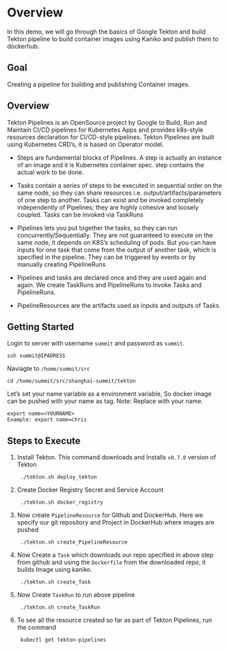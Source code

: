 # Overview

In this demo, we will go through the basics of Google Tekton and build Tekton pipeline to build container images using Kaniko and publish them to dockerhub.

## Goal

Creating a pipeline for building and publishing Container images.

## Overview
Tekton Pipelines is an OpenSource project by Google to Build, Run and Maintain CI/CD pipelines for Kubernetes Apps and provides k8s-style resources declaration for CI/CD-style pipelines. Tekton Pipelines are built using Kubernetes CRD’s, it is based on Operator model.

- Steps are fundamental blocks of Pipelines. A step is actually an instance of an image and it is Kubernetes container spec. step contains the actual work to be done.

- Tasks contain a series of steps to be executed in sequential order on the same node, so they can share resources i.e. output/artifacts/parameters of one step to another. Tasks can exist and be invoked completely independently of Pipelines; they are highly cohesive and loosely coupled. Tasks can be invoked via TaskRuns

- Pipelines lets you put together the tasks, so they can run concurrently/Sequentially. They are not guaranteed to execute on the same node, it depends on K8S’s scheduling of pods. But you can have inputs for one task that come from the output of another task, which is specified in the pipeline. They can be triggered by events or by manually creating PipelineRuns

- Pipelines and tasks are declared once and they are used again and again. We create TaskRuns and PipelineRuns to invoke Tasks and PipelineRuns.

- PipelineResources are the artifacts used as inputs and outputs of Tasks.


## Getting Started

Login to server with username `summit` and password as `summit`.

	ssh summit@IPADRESS

Naviagte to `/home/summit/src`

	cd /home/summit/src/shanghai-summit/tekton

Let’s set your name variable as a environment variable, So docker image can be pushed with your name as tag. Note: Replace <username> with your name.

	export name=<YOURNAME>
	Example: export name=chris

## Steps to Execute

1. Install Tekton. This command downloads and Installs `v0.7.0` version of Tekton

		./tekton.sh deploy_tekton

2. Create Docker Registry Secret and Service Account

		./tekton.sh docker_registry

3. Now create `PipelineResource` for Github and DockerHub. Here we specify our git repository and Project in DockerHub where images are pushed

		./tekton.sh create_PipelineResource

4. Now Create a `Task` which downloads our repo specified in above step from github and using the `Dockerfile` from the downloaded repo, it builds Image using kaniko.

		./tekton.sh create_Task

5. Now Create `TaskRun` to run above pipeline

		./tekton.sh create_TaskRun

6. To see all the resource created so far as part of Tekton Pipelines, run the command

		kubectl get tekton-pipelines
